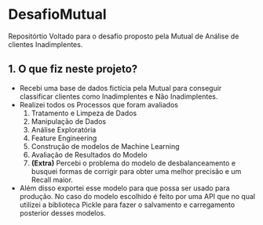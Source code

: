 # DesafioMutual
Repositórtio Voltado para o desafio proposto pela Mutual de Análise de clientes Inadimplentes.

## 1. O que fiz neste projeto?
* Recebi uma base de dados fictícia pela Mutual para conseguir classificar clientes como Inadimplentes e Não Inadimplentes.
* Realizei todos os Processos que foram avaliados
  1. Tratamento e Limpeza de Dados
  2. Manipulação de Dados
  3. Análise Exploratória
  4. Feature Engineering
  5. Construção de modelos de Machine Learning
  6. Avaliação de Resultados do Modelo
  7. __(Extra)__ Percebi o problema do modelo de desbalanceamento e busquei formas de corrigir para obter uma melhor precisão e um Recall maior.
 * Além disso exportei esse modelo para que possa ser usado para produção. No caso do modelo escolhido é feito por uma API que no qual utilizei a biblioteca Pickle para fazer o salvamento e carregamento posterior desses modelos.
